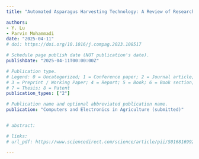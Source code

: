 ```yaml
---
title: "Automated Asparagus Harvesting Technology: A Review of Research and Developments Since the 1950s in the United States and Beyond"

authors:
- Y. Lu
- Parvin Mohammadi
date: "2025-04-11"
# doi: https://doi.org/10.1016/j.compag.2023.108517

# Schedule page publish date (NOT publication's date).
publishDate: "2025-04-11T00:00:00Z"

# Publication type.
# Legend: 0 = Uncategorized; 1 = Conference paper; 2 = Journal article;
# 3 = Preprint / Working Paper; 4 = Report; 5 = Book; 6 = Book section;
# 7 = Thesis; 8 = Patent
publication_types: ["2"]

# Publication name and optional abbreviated publication name.
publication: "Computers and Electronics in Agriculture (submitted)"


# abstract: 

# links:
# url_pdf: https://www.sciencedirect.com/science/article/pii/S0168169923009055?dgcid=coauthor

---
```


